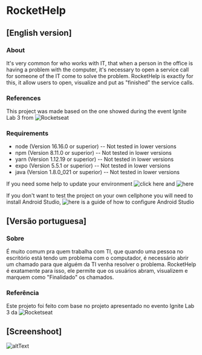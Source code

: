 # RocketHelp

## [English version]
### About

It's very common for who works with IT, that when a person in the office is having a problem with the computer, it's necessary to open a service call for someone of the IT come to solve the problem. RocketHelp is exactly for this, it allow users to open, visualize and put as "finished" the service calls.

### References

This project was made based on the one showed during the event Ignite Lab 3 from ![Rocketseat](https://www.rocketseat.com.br/)

### Requirements
- node (Version 16.16.0 or superior) -- Not tested in lower versions
- npm (Version 8.11.0 or superior) -- Not tested in lower versions
- yarn (Version 1.12.19 or superior) -- Not tested in lower versions
- expo (Version 5.5.1 or superior) -- Not tested in lower versions
- java (Version 1.8.0_021 or superior) -- Not tested in lower versions

If you need some help to update your environment ![click here](https://www.notion.so/Atualiza-o-vers-es-diferentes-484cad4aa4354355b366d6524e7d2bc5) and ![here](https://www.java.com/en/download/)

If you don't want to test the project on your own cellphone you will need to install Android Studio, ![here is a guide of how to configure Android Studio]()

## [Versão portuguesa]
### Sobre

É muito comum pra quem trabalha com TI, que quando uma pessoa no escritório está tendo um problema com o computador, é necessário abrir um chamado para que alguém da TI venha resolver o problema. RocketHelp é exatamente para isso, ele permite que os usuários abram, visualizem e marquem como "Finalidado" os chamados.

### Referência

Este projeto foi feito com base no projeto apresentado no evento Ignite Lab 3 da ![Rocketseat](https://www.rocketseat.com.br/)

## [Screenshoot]
![altText](https://github.com/pedrocorrea2002/Rocketseat_RocketHelp/blob/master/src/assets/AppScreenshot.jpg?raw=true)
